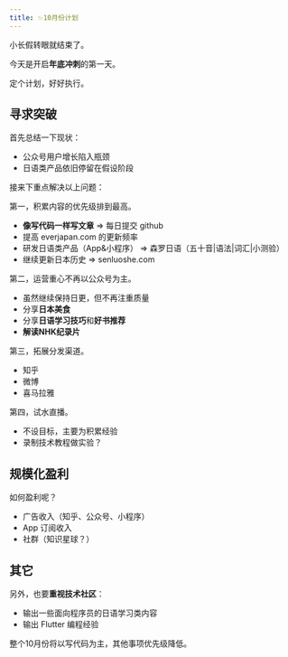 ```yaml
---
title: ✨10月份计划
---
```


小长假转眼就结束了。

今天是开启**年底冲刺**的第一天。

定个计划，好好执行。

## 寻求突破

首先总结一下现状：

- 公众号用户增长陷入瓶颈
- 日语类产品依旧停留在假设阶段

接来下重点解决以上问题：

第一，积累内容的优先级排到最高。

- **像写代码一样写文章** => 每日提交 github
- 提高 everjapan.com 的更新频率
- 研发日语类产品（App&小程序） => 森罗日语（五十音|语法|词汇|小测验）
- 继续更新日本历史 => senluoshe.com

第二，运营重心不再以公众号为主。

- 虽然继续保持日更，但不再注重质量
- 分享**日本美食**
- 分享**日语学习技巧**和**好书推荐**
- **解读NHK纪录片**

第三，拓展分发渠道。

- 知乎
- 微博
- 喜马拉雅

第四，试水直播。

- 不设目标，主要为积累经验
- 录制技术教程做实验？

## 规模化盈利

如何盈利呢？

- 广告收入（知乎、公众号、小程序）
- App 订阅收入
- 社群（知识星球？）

## 其它

另外，也要**重视技术社区**：

- 输出一些面向程序员的日语学习类内容
- 输出 Flutter 编程经验

整个10月份将以写代码为主，其他事项优先级降低。
